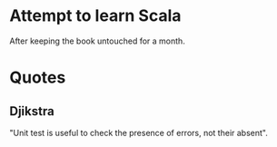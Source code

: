 # Attempt to learn Scala
After keeping the book untouched for a month.

# Quotes

## Djikstra
"Unit test is useful to check the presence of errors, not their absent".